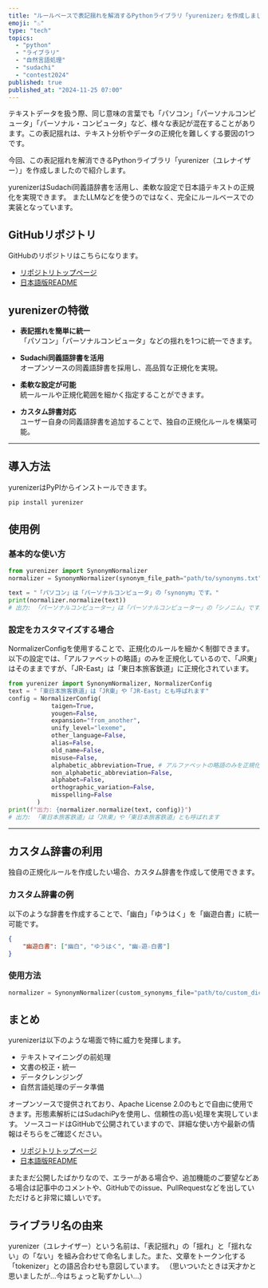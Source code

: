 ```yaml
---
title: "ルールベースで表記揺れを解消するPythonライブラリ「yurenizer」を作成しました"
emoji: "♨️"
type: "tech"
topics:
  - "python"
  - "ライブラリ"
  - "自然言語処理"
  - "sudachi"
  - "contest2024"
published: true
published_at: "2024-11-25 07:00"
---
```


テキストデータを扱う際、同じ意味の言葉でも「パソコン」「パーソナルコンピュータ」「パーソナル・コンピュータ」など、様々な表記が混在することがあります。この表記揺れは、テキスト分析やデータの正規化を難しくする要因の1つです。

今回、この表記揺れを解消できるPythonライブラリ「yurenizer（ユレナイザー）」を作成しましたので紹介します。

yurenizerはSudachi同義語辞書を活用し、柔軟な設定で日本語テキストの正規化を実現できます。
またLLMなどを使うのではなく、完全にルールベースでの実装となっています。

## GitHubリポジトリ
GitHubのリポジトリはこちらになります。
- [リポジトリトップページ](https://github.com/sea-turt1e/yurenizer)
- [日本語版README](https://github.com/sea-turt1e/yurenizer/blob/main/README_ja.md)

## yurenizerの特徴
- **表記揺れを簡単に統一**  
  「パソコン」「パーソナルコンピュータ」などの揺れを1つに統一できます。
  
- **Sudachi同義語辞書を活用**  
  オープンソースの同義語辞書を採用し、高品質な正規化を実現。

- **柔軟な設定が可能**  
  統一ルールや正規化範囲を細かく指定することができます。

- **カスタム辞書対応**  
  ユーザー自身の同義語辞書を追加することで、独自の正規化ルールを構築可能。

---

## 導入方法
yurenizerはPyPIからインストールできます。
```bash
pip install yurenizer
```

## 使用例

### 基本的な使い方
```python
from yurenizer import SynonymNormalizer
normalizer = SynonymNormalizer(synonym_file_path="path/to/synonyms.txt")

text = "「パソコン」は「パーソナルコンピュータ」の「synonym」です。"
print(normalizer.normalize(text))
# 出力: 「パーソナルコンピューター」は「パーソナルコンピューター」の「シノニム」です。
```

### 設定をカスタマイズする場合
NormalizerConfigを使用することで、正規化のルールを細かく制御できます。
以下の設定では、「アルファベットの略語」のみを正規化しているので、「JR東」はそのままですが、「JR-East」は「東日本旅客鉄道」に正規化されています。
```python
from yurenizer import SynonymNormalizer, NormalizerConfig
text = "「東日本旅客鉄道」は「JR東」や「JR-East」とも呼ばれます"
config = NormalizerConfig(
            taigen=True, 
            yougen=False,
            expansion="from_another", 
            unify_level="lexeme",
            other_language=False,
            alias=False,
            old_name=False,
            misuse=False,
            alphabetic_abbreviation=True, # アルファベットの略語のみを正規化する
            non_alphabetic_abbreviation=False,
            alphabet=False,
            orthographic_variation=False,
            misspelling=False
        )
print(f"出力: {normalizer.normalize(text, config)}")
# 出力: 「東日本旅客鉄道」は「JR東」や「東日本旅客鉄道」とも呼ばれます
```

---

## カスタム辞書の利用
独自の正規化ルールを作成したい場合、カスタム辞書を作成して使用できます。

### カスタム辞書の例
以下のような辞書を作成することで、「幽白」「ゆうはく」を「幽遊白書」に統一可能です。
```json
{
    "幽遊白書": ["幽白", "ゆうはく", "幽☆遊☆白書"]
}
```

### 使用方法
```python
normalizer = SynonymNormalizer(custom_synonyms_file="path/to/custom_dict.json")
```

## まとめ
yurenizerは以下のような場面で特に威力を発揮します。
- テキストマイニングの前処理
- 文書の校正・統一
- データクレンジング
- 自然言語処理のデータ準備

オープンソースで提供されており、Apache License 2.0のもとで自由に使用できます。形態素解析にはSudachiPyを使用し、信頼性の高い処理を実現しています。
ソースコードはGitHubで公開されていますので、詳細な使い方や最新の情報はそちらをご確認ください。
- [リポジトリトップページ](https://github.com/sea-turt1e/yurenizer)
- [日本語版README](https://github.com/sea-turt1e/yurenizer/blob/main/README_ja.md)

またまだ公開したばかりなので、エラーがある場合や、追加機能のご要望などある場合は記事中のコメントや、GitHubでのissue、PullRequestなどを出していただけると非常に嬉しいです。

## ライブラリ名の由来
yurenizer（ユレナイザー）という名前は、「表記揺れ」の「揺れ」と「揺れない」の「ない」を組み合わせて命名しました。また、文章をトークン化する「tokenizer」との語呂合わせも意図しています。
（思いついたときは天才かと思いましたが...今はちょっと恥ずかしい...）